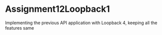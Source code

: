 # Assignment12Loopback1
Implementing the previous API application with Loopback 4, keeping all the features same
